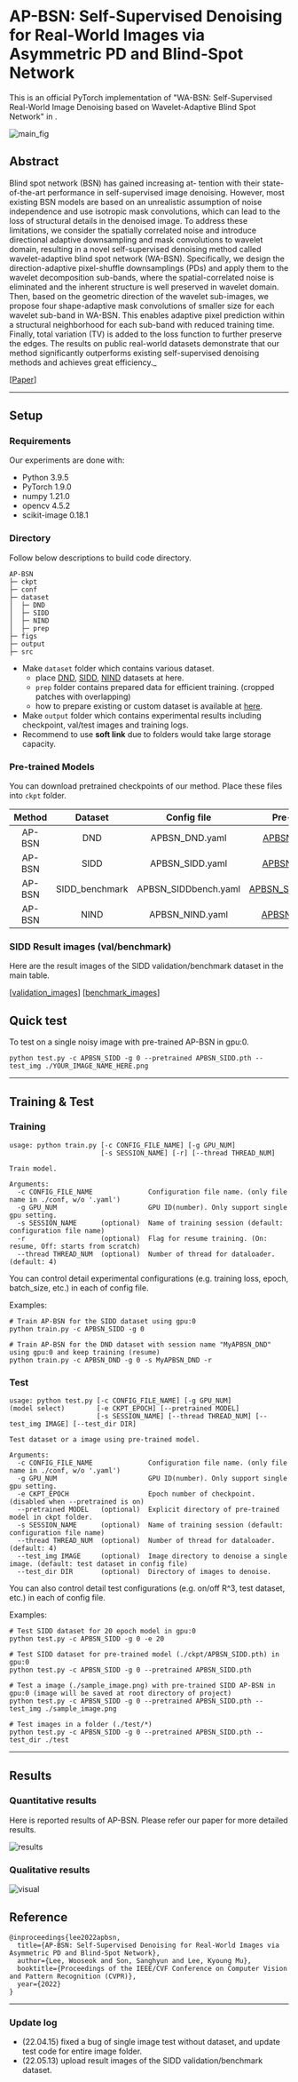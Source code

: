 # AP-BSN: Self-Supervised Denoising for Real-World Images via Asymmetric PD and Blind-Spot Network

This is an official PyTorch implementation of "WA-BSN: Self-Supervised Real-World Image Denoising based on Wavelet-Adaptive Blind Spot Network" in .

![main_fig](./figs/main.png)


## Abstract
Blind spot network (BSN) has gained increasing at- tention with their state-of-the-art performance in self-supervised image denoising. However, most existing BSN models are based on an unrealistic assumption of noise independence and use isotropic mask convolutions, which can lead to the loss of structural details in the denoised image. To address these limitations, we consider the spatially correlated noise and introduce directional adaptive downsampling and mask convolutions to wavelet domain, resulting in a novel self-supervised denoising method called wavelet-adaptive blind spot network (WA-BSN). Specifically, we design the direction-adaptive pixel-shuffle downsamplings (PDs) and apply them to the wavelet decomposition sub-bands, where the spatial-correlated noise is eliminated and the inherent structure is well preserved in wavelet domain. Then, based on the geometric direction of the wavelet sub-images, we propose four shape-adaptive mask convolutions of smaller size for each wavelet sub-band in WA-BSN. This enables adaptive pixel prediction within a structural neighborhood for each sub-band with reduced training time. Finally, total variation (TV) is added to the loss function to further preserve the edges. The results on public real-world datasets demonstrate that our method significantly outperforms existing self-supervised denoising methods and achieves great efficiency._

[[Paper](https://arxiv.org/abs/2203.11799)]

---

## Setup

### Requirements

Our experiments are done with:

- Python 3.9.5
- PyTorch 1.9.0
- numpy 1.21.0
- opencv 4.5.2
- scikit-image 0.18.1

### Directory

Follow below descriptions to build code directory.

```
AP-BSN
├─ ckpt
├─ conf
├─ dataset
│  ├─ DND
│  ├─ SIDD
│  ├─ NIND
│  ├─ prep
├─ figs
├─ output
├─ src
```

- Make `dataset` folder which contains various dataset.
  - place [DND](https://noise.visinf.tu-darmstadt.de/), [SIDD](https://www.eecs.yorku.ca/~kamel/sidd/), [NIND](https://commons.wikimedia.org/wiki/Natural_Image_Noise_Dataset) datasets at here.
  - `prep` folder contains prepared data for efficient training. (cropped patches with overlapping)
  - how to prepare existing or custom dataset is available at [here](./src/datahandler/prepare_dataset.md).
- Make `output` folder which contains experimental results including checkpoint, val/test images and training logs.
- Recommend to use __soft link__ due to folders would take large storage capacity.

### Pre-trained Models

You can download pretrained checkpoints of our method. Place these files into `ckpt` folder.

| Method |      Dataset   |      Config file     | Pre-trained |
| :----: | :------------: | :------------------: | :---------: |
| AP-BSN |       DND      |     APBSN_DND.yaml   | [APBSN_DND.pth](https://drive.google.com/file/d/1tixIn1qd9J2bQf4UZAXOq8AgLJ_FKohO/view?usp=sharing) |
| AP-BSN |      SIDD      |    APBSN_SIDD.yaml   | [APBSN_SIDD.pth](https://drive.google.com/file/d/1dGOtPSet0WZZ5QzSPunXtEByk8lw_fCO/view?usp=sharing) |
| AP-BSN | SIDD_benchmark | APBSN_SIDDbench.yaml | [APBSN_SIDDbench.pth](https://drive.google.com/file/d/15U229KMfD_hquB29MwgRfFO1U4l-U3_7/view?usp=sharing) |
| AP-BSN |      NIND      |    APBSN_NIND.yaml   | [APBSN_NIND.pth](https://drive.google.com/file/d/1O0CKMc1C44__Ae80W0DsfOUMoELX4UHA/view?usp=sharing) |

### SIDD Result images (val/benchmark)

Here are the result images of the SIDD validation/benchmark dataset in the main table.

[[validation_images](https://drive.google.com/file/d/1MsCZ6Vy67ON5kOmql7JnjlAnZIzNyIJz/view?usp=sharing)]
[[benchmark_images](https://drive.google.com/file/d/17g7IqIy3GFjERa61A4U1omKGKYrL2PFu/view?usp=sharing)]


## Quick test

To test on a single noisy image with pre-trained AP-BSN in gpu:0.

```
python test.py -c APBSN_SIDD -g 0 --pretrained APBSN_SIDD.pth --test_img ./YOUR_IMAGE_NAME_HERE.png
```

---

## Training & Test

### Training

```
usage: python train.py [-c CONFIG_FILE_NAME] [-g GPU_NUM] 
                       [-s SESSION_NAME] [-r] [--thread THREAD_NUM]

Train model.

Arguments:      
  -c CONFIG_FILE_NAME              Configuration file name. (only file name in ./conf, w/o '.yaml') 
  -g GPU_NUM                       GPU ID(number). Only support single gpu setting.
  -s SESSION_NAME      (optional)  Name of training session (default: configuration file name)
  -r                   (optional)  Flag for resume training. (On: resume, Off: starts from scratch)
  --thread THREAD_NUM  (optional)  Number of thread for dataloader. (default: 4)
```

You can control detail experimental configurations (e.g. training loss, epoch, batch_size, etc.) in each of config file.

Examples:

```
# Train AP-BSN for the SIDD dataset using gpu:0
python train.py -c APBSN_SIDD -g 0

# Train AP-BSN for the DND dataset with session name "MyAPBSN_DND" using gpu:0 and keep training (resume)
python train.py -c APBSN_DND -g 0 -s MyAPBSN_DND -r
```

### Test

```
usage: python test.py [-c CONFIG_FILE_NAME] [-g GPU_NUM] 
(model select)        [-e CKPT_EPOCH] [--pretrained MODEL] 
                      [-s SESSION_NAME] [--thread THREAD_NUM] [--test_img IMAGE] [--test_dir DIR]

Test dataset or a image using pre-trained model.

Arguments:      
  -c CONFIG_FILE_NAME              Configuration file name. (only file name in ./conf, w/o '.yaml') 
  -g GPU_NUM                       GPU ID(number). Only support single gpu setting.
  -e CKPT_EPOCH                    Epoch number of checkpoint. (disabled when --pretrained is on)
  --pretrained MODEL   (optional)  Explicit directory of pre-trained model in ckpt folder.
  -s SESSION_NAME      (optional)  Name of training session (default: configuration file name)
  --thread THREAD_NUM  (optional)  Number of thread for dataloader. (default: 4)
  --test_img IMAGE     (optional)  Image directory to denoise a single image. (default: test dataset in config file)
  --test_dir DIR       (optional)  Directory of images to denoise.
```

You can also control detail test configurations (e.g. on/off R^3, test dataset, etc.) in each of config file.

Examples:

```
# Test SIDD dataset for 20 epoch model in gpu:0
python test.py -c APBSN_SIDD -g 0 -e 20

# Test SIDD dataset for pre-trained model (./ckpt/APBSN_SIDD.pth) in gpu:0
python test.py -c APBSN_SIDD -g 0 --pretrained APBSN_SIDD.pth

# Test a image (./sample_image.png) with pre-trained SIDD AP-BSN in gpu:0 (image will be saved at root directory of project)
python test.py -c APBSN_SIDD -g 0 --pretrained APBSN_SIDD.pth --test_img ./sample_image.png

# Test images in a folder (./test/*)
python test.py -c APBSN_SIDD -g 0 --pretrained APBSN_SIDD.pth --test_dir ./test
```

---

## Results

### Quantitative results

Here is reported results of AP-BSN. Please refer our paper for more detailed results.

![results](./figs/results.png)

### Qualitative results

![visual](./figs/visual_results.png)

## Reference

```
@inproceedings{lee2022apbsn,
  title={AP-BSN: Self-Supervised Denoising for Real-World Images via Asymmetric PD and Blind-Spot Network}, 
  author={Lee, Wooseok and Son, Sanghyun and Lee, Kyoung Mu},
  booktitle={Proceedings of the IEEE/CVF Conference on Computer Vision and Pattern Recognition (CVPR)},
  year={2022}
}
```

---

### Update log

- (22.04.15) fixed a bug of single image test without dataset, and update test code for entire image folder.
- (22.05.13) upload result images of the SIDD validation/benchmark dataset.
